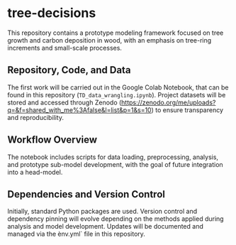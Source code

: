 # tree-decisions
This repository contains a prototype modeling framework focused on tree growth and carbon deposition in wood, with an emphasis on tree-ring increments and small-scale processes.

## Repository, Code, and Data
The first work will be carried out in the Google Colab Notebook, that can be found in this repository (`TD_data_wrangling.ipynb`). Project datasets will be stored and accessed through Zenodo (https://zenodo.org/me/uploads?q=&f=shared_with_me%3Afalse&l=list&p=1&s=10) to ensure transparency and reproducibility.

## Workflow Overview
The notebook includes scripts for data loading, preprocessing, analysis, and prototype sub-model development, with the goal of future integration into a head-model.

## Dependencies and Version Control
Initially, standard Python packages are used. Version control and dependency pinning will evolve depending on the methods applied during analysis and model development. Updates will be documented and managed via the ènv.yml` file in this repository.

